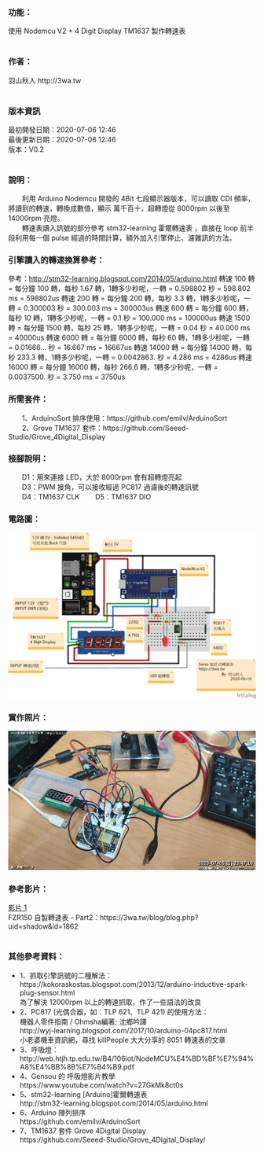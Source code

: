 <h3>功能：</h3>
使用 Nodemcu V2 + 4 Digit Display TM1637 製作轉速表<br>
<br>
<h3>作者：</h3>
羽山秋人 http://3wa.tw <br>
<br>
<h3>版本資訊</h3>
最初開發日期：2020-07-06 12:46<br>
最後更新日期：2020-07-06 12:46<br>
版本：V0.2<br>
<br>
<h3>說明：</h3>
　　利用 Arduino Nodemcu 開發的 4Bit 七段顯示器版本，可以讀取 CDI 頻率，將讀到的轉速，轉換成數值，顯示 萬千百十，超轉燈從 8000rpm 以後至 14000rpm 亮燈。<br>
　　轉速表讀入訊號的部分參考 stm32-learning 霍爾轉速表 ，直接在 loop 前半段利用每一個 pulse 經過的時間計算，額外加入引擎停止、濾雜訊的方法。　
  <br>
<h3>引擎讀入的轉速換算參考：</h3>
  
  參考：http://stm32-learning.blogspot.com/2014/05/arduino.html
  轉速   100 轉 = 每分鐘   100 轉，每秒  1.67 轉，1轉多少秒呢，一轉 = 0.598802   秒 = 598.802 ms = 598802us
  轉速   200 轉 = 每分鐘   200 轉，每秒  3.3  轉，1轉多少秒呢，一轉 = 0.300003   秒 = 300.003 ms = 300003us
  轉速   600 轉 = 每分鐘   600 轉，每秒  10   轉，1轉多少秒呢，一轉 = 0.1        秒 = 100.000 ms = 100000us
  轉速  1500 轉 = 每分鐘  1500 轉，每秒  25   轉，1轉多少秒呢，一轉 = 0.04       秒 =  40.000 ms =  40000us
  轉速  6000 轉 = 每分鐘  6000 轉，每秒  60   轉，1轉多少秒呢，一轉 = 0.01666... 秒 =  16.667 ms =  16667us
  轉速 14000 轉 = 每分鐘 14000 轉，每秒 233.3 轉，1轉多少秒呢，一轉 = 0.0042863. 秒 =   4.286 ms =   4286us
  轉速 16000 轉 = 每分鐘 16000 轉，每秒 266.6 轉，1轉多少秒呢，一轉 = 0.0037500. 秒 =   3.750 ms =   3750us
  
    
<h3>所需套件：</h3>
　　1、ArduinoSort 排序使用：https://github.com/emilv/ArduinoSort<br>
　　2、Grove TM1637 套件：https://github.com/Seeed-Studio/Grove_4Digital_Display<br>
<h3>接腳說明：</h3>
　　D1：用來連接 LED，大於 8000rpm 會有超轉燈亮起<br>
　　D3：PWM 接角，可以接收經過 PC817 過濾後的轉速訊號<br>
　　D4：TM1637 CLK
　　D5：TM1637 DIO
<br>
<h3>電路圖：</h3>
<img src="screenshot/4Digit_Tachometer.png">
<br>
<h3>實作照片：</h3>
<img src="screenshot/Example.jpg">
<br>
<h3>參考影片：</h3>
<a href="screenshot/video/1.mp4">影片 1</a><br>
FZR150 自製轉速表 - Part2：https://3wa.tw/blog/blog.php?uid=shadow&id=1862<br>
<br>
<h3>其他參考資料：</h3>
<ul>
  <li>1、抓取引擎訊號的二種解法： https://kokoraskostas.blogspot.com/2013/12/arduino-inductive-spark-plug-sensor.html<br>
    為了解決 12000rpm 以上的轉速抓取，作了一些語法的改良</li>
  <li>2、PC817 (光偶合器，如：TLP 621、TLP 421) 的使用方法：<br>
    機器人零件指南 / Ohmsha編著; 沈鄉吟譯<br>  
    http://wyj-learning.blogspot.com/2017/10/arduino-04pc817.html<br>
    小老婆機車資訊網，尋找 killPeople 大大分享的 8051 轉速表的文章<br>
    </li>
  <li>3、呼吸燈：<br>
    http://web.htjh.tp.edu.tw/B4/106iot/NodeMCU%E4%BD%BF%E7%94%A8%E4%BB%8B%E7%B4%B9.pdf<br>
    </li>
  <li>4、Gensou 的 呼吸燈影片教學<br>
    https://www.youtube.com/watch?v=27GkMk8ct0s<br></li>
  <li>5、stm32-learning [Arduino]霍爾轉速表<br> 
    http://stm32-learning.blogspot.com/2014/05/arduino.html</li>
  <li>6、Arduino 陣列排序<br>
    https://github.com/emilv/ArduinoSort</li>
  <li>7、TM1637 套件 Grove 4Digital Display<br>
    https://github.com/Seeed-Studio/Grove_4Digital_Display/</li>
</ul>